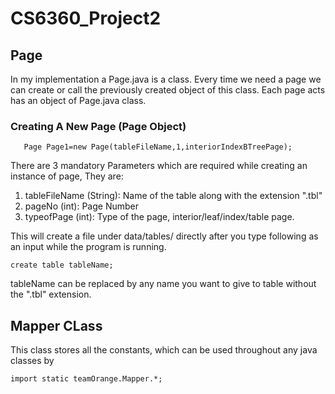 # CS6360_Project2
## Page

In my implementation a Page.java is a class. Every time we need a page we can create or call the previously created object of this class.
Each page acts has an object of Page.java class. 

### Creating A New Page (Page Object)
```
   Page Page1=new Page(tableFileName,1,interiorIndexBTreePage);
```
There are 3 mandatory Parameters which are required while creating an instance of page,
They are:
1) tableFileName (String): Name of the table along with the extension ".tbl"
2) pageNo (int): Page Number
3) typeofPage (int): Type of the page, interior/leaf/index/table page.

This will create a file under data/tables/ directly after you type following as an input while the program is running.
``` 
create table tableName;
```
tableName can be replaced by any name you want to give to table without the ".tbl" extension.

## Mapper CLass
This class stores all the constants, which can be used throughout any java classes by 
```
import static teamOrange.Mapper.*;
```
